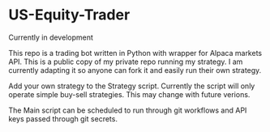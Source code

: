 # US-Equity-Trader

Currently in development

This repo is a trading bot written in Python with wrapper for Alpaca markets API. This is a public copy of my private repo running my strategy. I am currently adapting it 
so anyone can fork it and easily run their own strategy.

Add your own strategy to the Strategy script. Currently the script will only operate simple buy-sell strategies. This may change with future verions.

The Main script can be scheduled to run through git workflows and API keys passed through git secrets.
